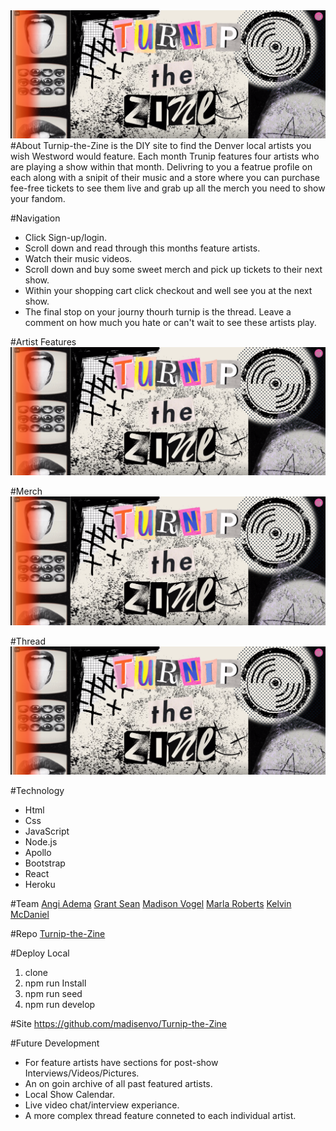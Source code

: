 <img src= ./client\public\images\turnipTheZineReadMeHeader.png>
#About
Turnip-the-Zine is the DIY site to find the Denver local artists you wish Westword would feature. Each month Trunip features four artists who are playing a show within that month. Delivring to you a featrue profile on each along with a snipit of their music and a store where you can purchase fee-free tickets to see them live and grab up all the merch you need to show your fandom.

#Navigation
* Click Sign-up/login.
* Scroll down and read through this months feature artists.
* Watch their music videos.
* Scroll down and buy some sweet merch and pick up tickets to their next show.
* Within your shopping cart click checkout and well see you at the next show.
* The final stop on your journy thourh turnip is the thread. Leave a comment on how much you hate or can't wait to see these artists play. 

#Artist Features
<img src= ./client\public\images\turnipTheZineReadMeHeader.png>

#Merch
<img src= ./client\public\images\turnipTheZineReadMeHeader.png>

#Thread
<img src= ./client\public\images\turnipTheZineReadMeHeader.png>

#Technology
* Html
* Css
* JavaScript
* Node.js
* Apollo
* Bootstrap
* React
* Heroku

#Team
<a href ="https://github.com/Angi-Adema">Angi Adema</a>
<a href ="https://github.com/seanmgrant">Grant Sean</a>
<a href ="https://github.com/madisenvo">Madison Vogel</a>
<a href ="https://github.com/MMockus15">Marla Roberts</a>
<a href ="https://github.com/kelvinsinferno">Kelvin McDaniel</a>

#Repo
<a href ="https://github.com/madisenvo/Turnip-the-Zine">Turnip-the-Zine</a>

#Deploy Local
1. clone
2. npm run Install
3. npm run seed
4. npm run develop

#Site
<a href ="https://github.com/madisenvo/Turnip-the-Zine">https://github.com/madisenvo/Turnip-the-Zine</a>

#Future Development
* For feature artists have sections for post-show Interviews/Videos/Pictures.
* An on goin archive of all past featured artists.
* Local Show Calendar.
* Live video chat/interview experiance. 
* A more complex thread feature conneted to each individual artist.